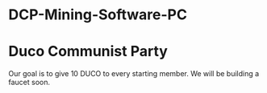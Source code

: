 # DCP-Mining-Software-PC

# Duco Communist Party
Our goal is to give 10 DUCO to every starting member. We will be building a faucet soon.
